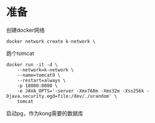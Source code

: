 # 准备

创建docker网络
```
docker network create k-network \
```

跑个tomcat

```
docker run -it -d \
    --network=k-network \
    --name=tomcat9 \
    --restart=always \
    -p 18080:8080 \
    -e JAVA_OPTS='-server -Xmx768m -Xms32m -Xss256k -Djava.security.egd=file:/dev/./urandom' \
    tomcat
```

启动pg，作为kong需要的数据库

